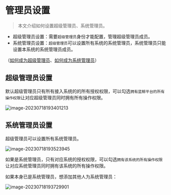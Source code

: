 # 管理员设置

> 本文介绍如何设置超级管理员、系统管理员。

- 超级管理员设置：需要`超级管理员`身份才能配置，管理超级管理员成员。
- 系统管理员设置：`超级管理员`可以设置所有系统的系统管理员，系统管理员只能设置本系统的系统管理员成员。

（[如何成为超级管理员](../Feature/Manager.md##超级管理员设置)、[如何成为系统管理员](../Feature/Manager.md##系统管理员设置)）

## 超级管理员设置

默认超级管理员只有所有接入系统的的所有授权权限，可以勾选`拥有蓝鲸平台的所有操作权限`让对应超级管理员同时拥有所有操作权限。

![image-20230718193401213](Manager/image-20230718193401213.png)

## 系统管理员设置

超级管理员可以设置所有系统管理员。

![image-20230718193523945](Manager/image-20230718193523945.png)

如果是系统管理员，只有对应系统的授权权限，可以勾选`拥有该系统的所有操作权限`让对应系统管理员同时拥有该系统的所有操作权限。

如果本身已是系统管理员，想添加其他人为系统管理员：

![image-20230718193729901](Manager/image-20230718193729901.png)
